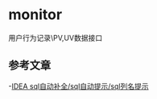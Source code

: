 # monitor
用户行为记录\PV,UV数据接口

## 参考文章

-[IDEA sql自动补全/sql自动提示/sql列名提示](https://www.cnblogs.com/jpfss/p/11051015.html)